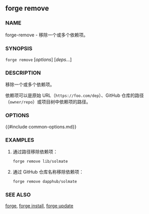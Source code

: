## forge remove

### NAME

forge-remove - 移除一个或多个依赖项。

### SYNOPSIS

``forge remove`` [*options*] [*deps...*]

### DESCRIPTION

移除一个或多个依赖项。

依赖项可以是原始 URL（`https://foo.com/dep`）、GitHub 仓库的路径（`owner/repo`）或项目树中依赖项的路径。

### OPTIONS

{{#include common-options.md}}

### EXAMPLES

1. 通过路径移除依赖项：
    ```sh
    forge remove lib/solmate
    ```

2. 通过 GitHub 仓库名称移除依赖项：
    ```sh
    forge remove dapphub/solmate
    ```

### SEE ALSO

[forge](./forge.md), [forge install](./forge-install.md), [forge update](./forge-update.md)
